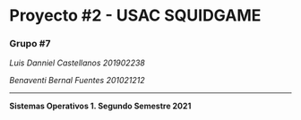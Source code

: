 # Proyecto #2 - USAC SQUIDGAME

### Grupo #7

_Luis Danniel Castellanos 201902238_

_Benaventi Bernal Fuentes 201021212_

<hr>

**Sistemas Operativos 1. Segundo Semestre 2021**
